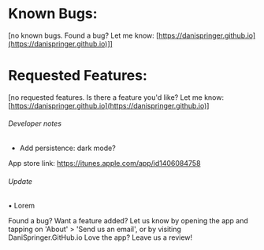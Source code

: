 # Known Bugs:
[no known bugs. Found a bug? Let me know: [https://danispringer.github.io](https://danispringer.github.io)]]


# Requested Features:

[no requested features. Is there a feature you'd like? Let me know: [https://danispringer.github.io](https://danispringer.github.io)]


###### Developer notes
- Add persistence: dark mode?

App store link: https://itunes.apple.com/app/id1406084758

###### Update

• Lorem

Found a bug? Want a feature added? Let us know by opening the app and tapping on 'About' > 'Send us an email', or by visiting DaniSpringer.GitHub.io
Love the app? Leave us a review!